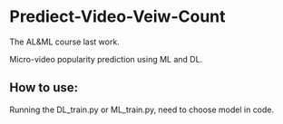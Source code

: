 # Prediect-Video-Veiw-Count
The AL&ML course last work. 

Micro-video popularity prediction using ML and DL.

## How to use:
Running the DL_train.py or ML_train.py, need to choose model in code.
